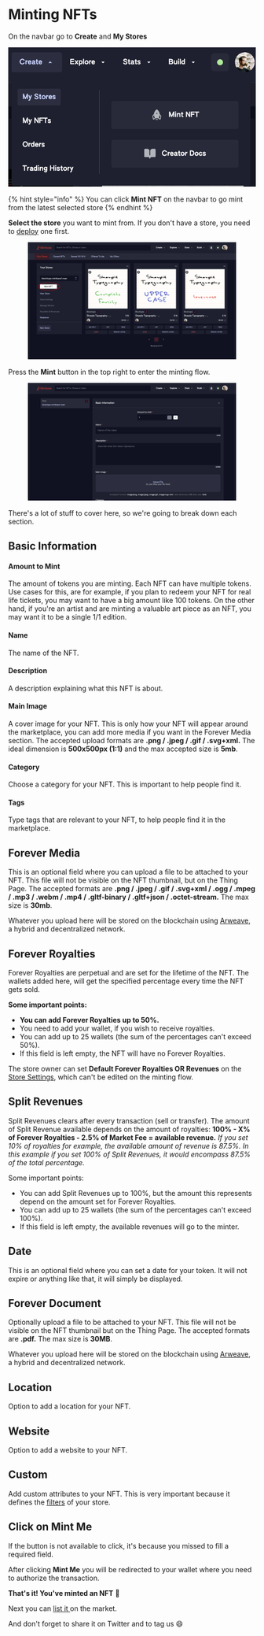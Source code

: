 # Minting NFTs

On the navbar go to **Create** and **My Stores**

![](<../../.gitbook/assets/Screenshot 2023-04-11 at 11.28.35.png>)

{% hint style="info" %}
You can click **Mint NFT** on the navbar to go mint from the latest selected store
{% endhint %}

**Select the store** you want to mint from. If you don't have a store, you need to [deploy](../store/deploy-fee.md) one first.

<figure><img src="../../.gitbook/assets/Screenshot 2023-04-11 at 15.45_v2.png" alt=""><figcaption></figcaption></figure>

Press the **Mint** button in the top right to enter the minting flow.

<figure><img src="../../.gitbook/assets/Screenshot 2023-04-11 at 16.31.40.png" alt=""><figcaption></figcaption></figure>

There's a lot of stuff to cover here, so we're going to break down each section.

## Basic Information

#### Amount to Mint

The amount of tokens you are minting. Each NFT can have multiple tokens. Use cases for this, are for example, if you plan to redeem your NFT for real life tickets, you may want to have a big amount like 100 tokens. On the other hand, if you're an artist and are minting a valuable art piece as an NFT, you may want it to be a single 1/1 edition.

#### Name

The name of the NFT.

#### Description

A description explaining what this NFT is about.

#### Main Image

A cover image for your NFT. This is only how your NFT will appear around the marketplace, you can add more media if you want in the Forever Media section. The accepted upload formats are **.png / .jpeg / .gif / .svg+xml.** The ideal dimension is **500x500px (1:1)** and the max accepted size is **5mb**.

#### Category

Choose a category for your NFT. This is important to help people find it.

#### Tags

Type tags that are relevant to your NFT, to help people find it in the marketplace.

## Forever Media

This is an optional field where you can upload a file to be attached to your NFT. This file will not be visible on the NFT thumbnail, but on the Thing Page. The accepted formats are **.png / .jpeg / .gif / .svg+xml / .ogg / .mpeg / .mp3 / .webm / .mp4 / .gltf-binary / .gltf+json / .octet-stream.** The max size is **30mb**.

Whatever you upload here will be stored on the blockchain using [Arweave](https://www.arweave.org/), a hybrid and decentralized network.

## Forever Royalties

Forever Royalties are perpetual and are set for the lifetime of the NFT. The wallets added here, will get the specified percentage every time the NFT gets sold.

**Some important points:**

* **You can add Forever Royalties up to 50%.**&#x20;
* You need to add your wallet, if you wish to receive royalties.
* You can add up to 25 wallets (the sum of the percentages can't exceed 50%).
* If this field is left empty, the NFT will have no Forever Royalties.

The store owner can set **Default Forever Royalties OR Revenues** on the [Store Settings](../store/store-settings.md), which can't be edited on the minting flow.

## Split Revenues

Split Revenues clears after every transaction (sell or transfer). The amount of Split Revenue available depends on the amount of royalties: **100% - X% of Forever Royalties - 2.5% of Market Fee = available revenue.** _If you set 10% of royalties for example, the available amount of revenue is 87.5%. In this example if you set 100% of Split Revenues, it would encompass 87.5% of the total percentage._

Some important points:

* You can add Split Revenues up to 100%, but the amount this represents depend on the amount set for Forever Royalties.
* You can add up to 25 wallets (the sum of the percentages can't exceed 100%).
* If this field is left empty, the available revenues will go to the minter.

## Date

This is an optional field where you can set a date for your token. It will not expire or anything like that, it will simply be displayed.

## Forever Document

Optionally upload a file to be attached to your NFT. This file will not be visible on the NFT thumbnail but on the Thing Page. The accepted formats are **.pdf.** The max size is **30MB**.

Whatever you upload here will be stored on the blockchain using [Arweave](https://www.arweave.org/), a hybrid and decentralized network.

## Location

Option to add a location for your NFT.

## Website

Option to add a website to your NFT.

## Custom

Add custom attributes to your NFT. This is very important because it defines the [filters](../store/store-profile.md#filters) of your store.

##

## Click on Mint Me

If the button is not available to click, it's because you missed to fill a required field.

After clicking **Mint Me** you will be redirected to your wallet where you need to authorize the transaction.

**That's it! You've minted an NFT** :tada:

Next you can [list it ](../selling-nfts/how-to-list.md)on the market.

And don't forget to share it on Twitter and to tag us :smile:

